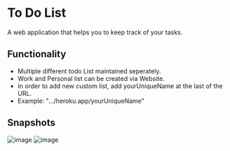 # To Do List
A web application that helps you to keep track of your tasks.

## Functionality
* Multiple different todo List maintained seperately.
* Work and Personal list can be created via Website.
* In order to add new custom list, add yourUniqueName at the last of the URL.
* Example: ".../heroku.app/yourUniqueName"


## Snapshots

![image](https://user-images.githubusercontent.com/72505269/157695528-a952529f-4fb4-4d5a-b478-ee7545873468.png)
![image](https://user-images.githubusercontent.com/72505269/157695852-1c98a6dd-db5d-4d5d-ba6b-585f22214c59.png)
